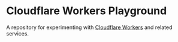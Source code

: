 # Cloudflare Workers Playground

A repository for experimenting with [Cloudflare Workers](https://workers.cloudflare.com/) and related services.
